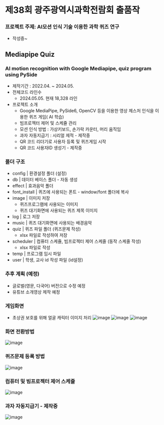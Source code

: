 # 제38회 광주광역시과학전람회 출품작
### 프로젝트 주제: AI모션 인식 기술 이용한 과학 퀴즈 연구
* 작성중~

## Mediapipe Quiz
### AI motion recognition with Google Mediapipe, quiz program using PySide
* 제작기간 : 2022.04. ~ 2024.05.
* 전체코드 라인수
  * 2024.05.05. 현재 18,328 라인
* 프로젝트 소개
  * Google MediaPipe, PySide6, OpenCV 등을 이용한 영상 제스처 인식을 이용한 퀴즈 게임( AI 학습)
  * 빔프로젝터 제어 및 스케쥴 관리
  * 모션 인식 방법 : 가상키보드, 손가락 카운터, 머리 움직임
  * 과자 자동지급기 : 시리얼 제적 - 제작중
  * QR 코드 리더기로 사용자 등록 및 퀴즈게임 시작
  * QR 코드 사용자ID 생성기 - 제작중

### 폴더 구조
* config | 환경설정 폴더 (설정)
* db | 데이터 베이스 폴더 - 자동 생성
* effect | 효과음악 폴더
* font_install | 퀴즈에 사용되는 폰트 - window/font 폴더에 복사
* image | 이미지 저장
  * 퀴즈프로그램에 사용되는 이미지
  * 퀴즈 대기화면에 사용되는 퀴즈 제목 이미지
* log | 로그 저장
* music | 퀴즈 대기화면에 사용되는 배경음악
* quiz | 퀴즈 파일 폴더 (퀴즈문제 작성)
  * xlsx 파일로 작성하여 저장
* scheduler | 컴퓨터 스케쥴, 빔프로젝터 제어 스케줄 (동작 스케줄 작성)
  * xlsx 파일로 작성
* temp | 프로그램 임시 파일
* user | 학생, 교사 id 작성 파일 (id설정)

### 추후 계획 (예정)
* 글로벌(영문, 다국어) 버전으로 수정 예정
* 유튜브 소개영상 제작 예정

### 게임화면
* 초상권 보호를 위해 얼굴 캐릭터 이미지 처리
![image](https://github.com/bougs93/mediapipe-quiz/assets/45992773/3f1505c4-63b2-4a53-9233-aa5cd44eb7d6)
![image](https://github.com/bougs93/mediapipe-quiz/assets/45992773/982a8bc1-c50f-4d71-943a-95c527067b85)
![image](https://github.com/bougs93/mediapipe-quiz/assets/45992773/3364e28d-fcd8-4d68-ac50-202d7438996f)

### 화면 전환방법
![image](https://github.com/bougs93/mediapipe-quiz/assets/45992773/3d4a4dad-77d1-41dc-b3cb-4965b25236d3)

### 퀴즈문제 등록 방법
![image](https://github.com/bougs93/mediapipe-quiz/assets/45992773/fafe327a-5083-4f52-a77c-3c65513e5bec)

### 컴퓨터 및 빔프로젝터 제어 스케쥴
![image](https://github.com/bougs93/mediapipe-quiz/assets/45992773/dd7d5d9d-a37f-4d1e-a834-d1c5611d77a6)

### 과자 자동지급기 - 제작중
![image](https://github.com/bougs93/mediapipe-quiz/assets/45992773/2f6ca2c5-90ba-4208-b072-c46a810391a1)


